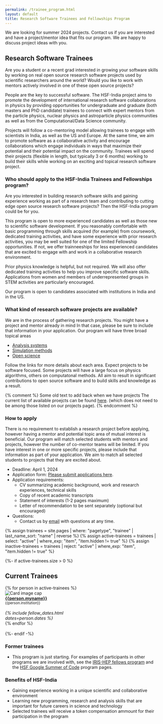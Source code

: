 ```yaml
---
permalink: /trainee_program.html
layout: default
title: Research Software Trainees and Fellowships Program
---
```


We are looking for summer 2024 projects. Contact us if you are interested and have a project/mentor idea that fits our program. We are happy to discuss project ideas with you.

## Research Software Trainees

  Are you a student or a recent grad interested in growing your software
skills by working on real open source research software projects used
by scientific researchers around the world? Would you like to work with
mentors actively involved in one of these open source projects?

People are the key to successful software. The HSF-India project aims to promote the
development of international research software collaborations in physics
by providing opportunities for undergraduate and graduate (both masters and PhD candidate)
trainees to connect with expert mentors from the particle physics, nuclear physics and astroparticle physics communities
as well as from the Computational/Data Science community.

Projects will follow a co-mentoring model allowing trainees to engage with
scientists in India, as well as the US and Europe.
At the same time, we aim to promote software as a collaborative activity and
encourage collaborations which engage individuals in ways that maximize their potential
and their potential impact on the community.
Trainees will spend their projects (flexible in length, but typically 3 or 6 months)
working to build their skills while working on an exciting and topical research software project.

### Who should apply to the HSF-India Trainees and Fellowships program?

Are you interested in building research software skills and gaining experience working as part of
a research team and contributing to cutting edge
open source research software projects? Then the HSF-India program could be for you.

This program is open to more experienced candidates as well as those new to scientific
software development. If you reasonably comfortable with basic programming through skills acquired (for example)
from coursework, dedicated training activities, and have some experience with prior research activities, you may be well suited for
one of the limited Fellowship opportunities. If not, we offer trainneeships for less experienced candidates that are excited to
engage with and work in a collaborative research environment.

Prior physics knowledge is helpful, but not required. We will also offer dedicated training
activities to help you improve specific software skills. Applications from women and members
of underrepresented groups in STEM activities are particularly encouraged.

Our program is open to candidates associated with institutions in India and in the US.

### What kind of research software projects are available?

  We are in the process of gathering research projects. You might have a project and mentor already in mind
  In that case, please be sure to include that information in your application. Our program will have three
  broad topical areas
  * [Analysis systems](/analysis_systems.html)
  * [Simulation methods](/simulation.html)
  * [Open science](/open_science.html)

Follow the links for more details about each area. Expect projects to be software focused. Some projects
  will have a large focus on physics algorithms, others on computatonal methods. All aim to result in
  significant contributions to open source software and to build skills and knowledge as a result.

{% comment %}
Some old text to add back when we have projects
The current
  list of available proejcts can be found [here](http://research-software-collaborations.org/projects).
(which does not need to be among those listed on our projects page).
{% endcomment %}


### How to apply
There is no requirement to establish a research project before applying, however having a mentor and potential topic area of mutual interest is beneficial. Our program will match selected students with mentors and projects, however the number of co-mentor teams will be limited. If you have interest in one or more specific
projects, please include that information as part of your application. We aim to match all
selected students to projects that they are excited about.

   * Deadline: April 1, 2024
   * Application form: [Please submit applications here](https://docs.google.com/forms/d/e/1FAIpQLSe56nh_uxU_1ge4zJihp6qzau6Cy5jIWerNxz4D3lhpynQGbw/viewform?usp=sf_link).
   * Application requirements:
      * CV summarizing academic background, work and research experiences, technical skills
      * Copy of recent academic transcripts
      * Statement of interests (1-2 pages maximum)
      * Letter of recommendation to be sent separately (optional but encouraged)
   * Questions:
      * Contact us by [email](mailto:rsc-inquiries@google-groups.com) with questions at any time.


{% assign trainees = site.pages | where: "pagetype", "trainee"
                               | last_name_sort: "name"
                               | reverse %}
{% assign active-trainees = trainees | select: "active" | where_exp: "item", "item.hidden != true" %}
{% assign inactive-trainees = trainees | reject: "active" | where_exp: "item", "item.hidden != true" %}


{%- if active-trainees.size > 0 %}
## Current Trainees

<div id="current" class="container-fluid">
  <div class="row">
    {% for person in active-trainees %}
      <div class="card" style="width: 12rem;">
         <img class="card-img-top" src="{{person.photo}}" alt="Card image cap">
         <div class="card-body d-flex flex-column">
           <div class="card-text">
              <b><a href="{{person.permalink}}">{{person.myname}}</a></b><br>
              <small>{{person.institution}}</small><br><br>
           </div>
           <div class="card-text mt-auto"><i>
             {% include fellow_dates.html dates=person.dates %}
           </i><br></div>
         </div>
      </div>
    {% endfor %}
  </div>
  <br>
</div>
{%- endif -%}

### Former trainees

  * This program is just starting. For examples of participants in other programs we are
  involved with, see the [IRIS-HEP fellows program](https://iris-hep.org/fellows.html)
  and the [HSF Google Summer of Code](https://hepsoftwarefoundation.org/activities/gsoc.html) program pages.

### Benefits of HSF-India
   * Gaining experience working in a unique scientific and collaborative environment
   * Learning new programming, research and analysis skills that are important for future careers in science and technology
   * Selected trainees will receive a token compensation ammount for their participation in the program

